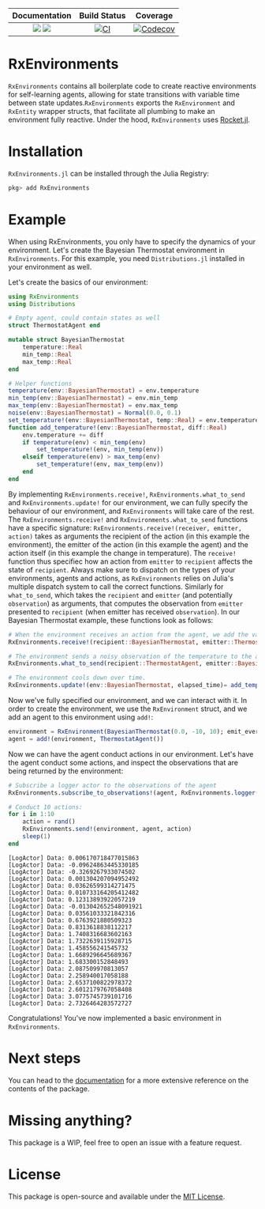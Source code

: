 | **Documentation**                                                         | **Build Status**                 | **Coverage**                       |
|:-------------------------------------------------------------------------:|:--------------------------------:|:----------------------------------:|
| [![][docs-stable-img]][docs-stable-url] [![][docs-dev-img]][docs-dev-url] | [![CI][ci-img]][ci-url]         | [![Codecov][codecov-img]][codecov-url] |


[docs-dev-img]: https://img.shields.io/badge/docs-dev-blue.svg
[docs-dev-url]: https://biaslab.github.io/RxEnvironments.jl/dev

[docs-stable-img]: https://img.shields.io/badge/docs-stable-blue.svg
[docs-stable-url]: https://biaslab.github.io/RxEnvironments.jl/stable

[ci-img]: https://github.com/biaslab/RxEnvironments.jl/actions/workflows/CI.yml/badge.svg?branch=main
[ci-url]: https://github.com/biaslab/RxEnvironments.jl/actions/workflows/CI.yml?query=branch%3Amain

[codecov-img]: https://codecov.io/gh/biaslab/RxEnvironments.jl/graph/badge.svg?token=CxR2jysX7Z
[codecov-url]: https://codecov.io/gh/biaslab/RxEnvironments.jl?branch=main

# RxEnvironments

`RxEnvironments` contains all boilerplate code to create reactive environments for self-learning agents, allowing for state transitions with variable time between state updates.`RxEnvironments` exports the `RxEnvironment` and `RxEntity` wrapper structs, that facilitate all plumbing to make an environment fully reactive. Under the hood, `RxEnvironments` uses [Rocket.jl](https://www.github.com/biaslab/Rocket.jl).

# Installation
`RxEnvironments.jl` can be installed through the Julia Registry:
```bash
pkg> add RxEnvironments
```
# Example

When using RxEnvironments, you only have to specify the dynamics of your environment. Let's create the Bayesian Thermostat environment in `RxEnvironments`. For this example, you need `Distributions.jl` installed in your environment as well. 

Let's create the basics of our environment:

```julia
using RxEnvironments
using Distributions

# Empty agent, could contain states as well
struct ThermostatAgent end

mutable struct BayesianThermostat
    temperature::Real
    min_temp::Real
    max_temp::Real
end

# Helper functions
temperature(env::BayesianThermostat) = env.temperature
min_temp(env::BayesianThermostat) = env.min_temp
max_temp(env::BayesianThermostat) = env.max_temp
noise(env::BayesianThermostat) = Normal(0.0, 0.1)
set_temperature!(env::BayesianThermostat, temp::Real) = env.temperature = temp
function add_temperature!(env::BayesianThermostat, diff::Real) 
    env.temperature += diff
    if temperature(env) < min_temp(env)
        set_temperature!(env, min_temp(env))
    elseif temperature(env) > max_temp(env)
        set_temperature!(env, max_temp(env))
    end
end
```

By implementing `RxEnvironments.receive!`, `RxEnvironments.what_to_send` and `RxEnvironments.update!` for our environment, we can fully specify the behaviour of our environment, and `RxEnvironments` will take care of the rest. The `RxEnvironments.receive!` and `RxEnvironments.what_to_send` functions have a specific signature: `RxEnvironments.receive!(receiver, emitter, action)` takes as arguments the recipient of the action (in this example the environment), the emitter of the action (in this example the agent) and the action itself (in this example the change in temperature). The `receive!` function thus specifiec how an action from `emitter` to `recipient` affects the state of `recipient`. Always make sure to dispatch on the types of your environments, agents and actions, as `RxEnvironments` relies on Julia's multiple dispatch system to call the correct functions. Similarly for `what_to_send`, which takes the `recipient` and `emitter` (and potentially `observation`) as arguments, that computes the observation from `emitter` presented to `recipient` (when emitter has received `observation`). In our Bayesian Thermostat example, these functions look as follows:

```julia
# When the environment receives an action from the agent, we add the value of the action to the environment temperature.
RxEnvironments.receive!(recipient::BayesianThermostat, emitter::ThermostatAgent, action::Real) = add_temperature!(recipient, action)

# The environment sends a noisy observation of the temperature to the agent.
RxEnvironments.what_to_send(recipient::ThermostatAgent, emitter::BayesianThermostat) = temperature(emitter) + rand(noise(emitter))

# The environment cools down over time.
RxEnvironments.update!(env::BayesianThermostat, elapsed_time)= add_temperature!(env, -0.1 * elapsed_time)
```

Now we've fully specified our environment, and we can interact with it. In order to create the environment, we use the `RxEnvironment` struct, and we add an agent to this environment using `add!`:

```julia
environment = RxEnvironment(BayesianThermostat(0.0, -10, 10); emit_every_ms = 900)
agent = add!(environment, ThermostatAgent())
```

Now we can have the agent conduct actions in our environment. Let's have the agent conduct some actions, and inspect the observations that are being returned by the environment:

```julia
# Subscribe a logger actor to the observations of the agent
RxEnvironments.subscribe_to_observations!(agent, RxEnvironments.logger())

# Conduct 10 actions:
for i in 1:10
    action = rand()
    RxEnvironments.send!(environment, agent, action)
    sleep(1)
end
```

```
[LogActor] Data: 0.006170718477015863
[LogActor] Data: -0.09624863445330185
[LogActor] Data: -0.3269267933074502
[LogActor] Data: 0.001304207094952492
[LogActor] Data: 0.03626599314271475
[LogActor] Data: 0.010733164205412482
[LogActor] Data: 0.12313893922057219
[LogActor] Data: -0.013042652548091921
[LogActor] Data: 0.03561033321842316
[LogActor] Data: 0.6763921880509323
[LogActor] Data: 0.8313618838112217
[LogActor] Data: 1.7408316683602163
[LogActor] Data: 1.7322639115928715
[LogActor] Data: 1.458556241545732
[LogActor] Data: 1.6689296645689367
[LogActor] Data: 1.683300152848493
[LogActor] Data: 2.087509970813057
[LogActor] Data: 2.258940017058188
[LogActor] Data: 2.6537100822978372
[LogActor] Data: 2.6012179767058408
[LogActor] Data: 3.0775745739101716
[LogActor] Data: 2.7326464283572727
```

Congratulations! You've now implemented a basic environment in `RxEnvironments`.

# Next steps
You can head to the [documentation](https://biaslab.github.io/RxEnvironments.jl/stable) for a more extensive reference on the contents of the package. 

# Missing anything?

This package is a WIP, feel free to open an issue with a feature request.

# License
This package is open-source and available under the [MIT License](https://github.com/biaslab/RxEnvironments.jl/blob/main/LICENSE).